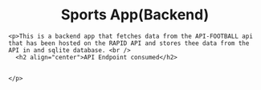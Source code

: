 <html>
  <body>
     <h1 align="center">Sports App(Backend)</h1>
    
    <p>This is a backend app that fetches data from the API-FOOTBALL api that has been hosted on the RAPID API and stores thee data from the 
    API in and sqlite database. <br /> 
      <h2 align="center">API Endpoint consumed</h2>
      
      
    </p>
  </body>
</html>
